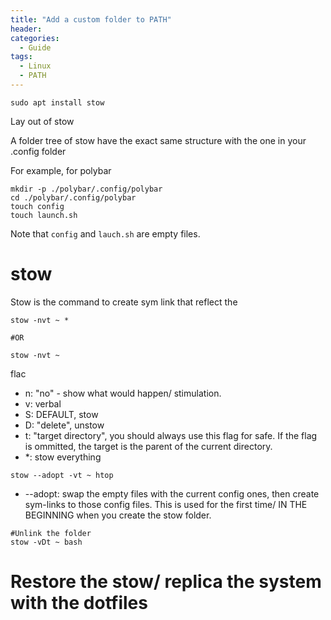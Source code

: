 ```yaml
---
title: "Add a custom folder to PATH"
header:
categories:
  - Guide
tags:
  - Linux  
  - PATH
---
```

```
sudo apt install stow
```

Lay out of stow

A folder tree of stow have the exact same structure with the one in your .config folder

For example, for polybar

```
mkdir -p ./polybar/.config/polybar
cd ./polybar/.config/polybar
touch config 
touch launch.sh
```
Note that `config` and `lauch.sh` are empty files.

# stow

Stow is the command to create sym link that reflect the 
```
stow -nvt ~ *

#OR

stow -nvt ~
```
flac
* n: "no" - show what would happen/ stimulation.
* v: verbal
* S: DEFAULT, stow
* D: "delete", unstow
* t: "target directory", you should always use this flag for safe. If the flag is ommitted, the target is the parent of the current directory. 
* *: stow everything

```
stow --adopt -vt ~ htop
```
* --adopt: swap the empty files with the current config ones, then create sym-links to those config files. This is used for the first time/ IN THE BEGINNING when you create the stow folder.

```
#Unlink the folder
stow -vDt ~ bash

```

# Restore the stow/ replica the system with the dotfiles

